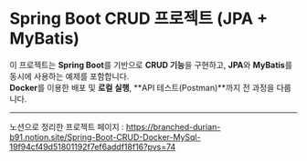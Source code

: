 # Spring Boot CRUD 프로젝트 (JPA + MyBatis)

이 프로젝트는 **Spring Boot**를 기반으로 **CRUD 기능**을 구현하고, **JPA**와 **MyBatis**를 동시에 사용하는 예제를 포함합니다.  
**Docker**를 이용한 배포 및 **로컬 실행**, **API 테스트(Postman)**까지 전 과정을 다룹니다.

---
노션으로 정리한 프로젝트 페이지 : 
https://branched-durian-b91.notion.site/Spring-Boot-CRUD-Docker-MySql-19f94cf49d51801192f7ef6addf18f16?pvs=74
